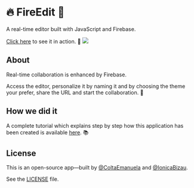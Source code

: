 # :fire: FireEdit :pencil:
A real-time editor built with JavaScript and Firebase.

[Click here](https://coltaemanuela.github.io/FireEdit/) to see it in action. :rocket:
[![](https://i.imgur.com/R2R62ie.png)](https://coltaemanuela.github.io/FireEdit/)

## About

Real-time collaboration is enhanced by Firebase.

Access the editor, personalize it by naming it and by choosing the theme your prefer, share the URL and start the collaboration. :busts_in_silhouette:

## How we did it

A complete tutorial which explains step by step how this application has been created is available [here](https://www.codementor.io/johnnyb/fireedit-real-time-editor-javascript-firebase-59lnmf3c6). :books:


## License
This is an open-source app—built by [@ColtaEmanuela](https://github.com/ColtaEmanuela) and [@IonicaBizau](https://github.com/IonicaBizau).

See the [LICENSE](LICENSE) file.
